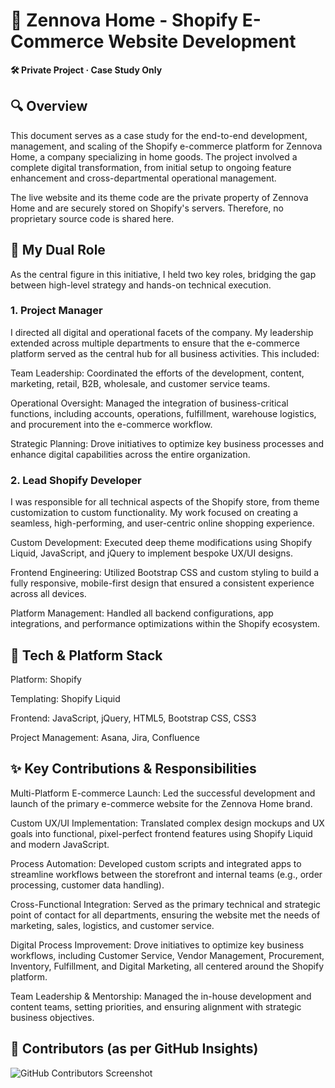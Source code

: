 # 🏡 Zennova Home - Shopify E-Commerce Website Development #

**🛠️ Private Project · Case Study Only** 

## 🔍 Overview ##
This document serves as a case study for the end-to-end development, management, and scaling of the Shopify e-commerce platform for Zennova Home, a company specializing in home goods. The project involved a complete digital transformation, from initial setup to ongoing feature enhancement and cross-departmental operational management.

The live website and its theme code are the private property of Zennova Home and are securely stored on Shopify's servers. Therefore, no proprietary source code is shared here.

## 👤 My Dual Role ##

As the central figure in this initiative, I held two key roles, bridging the gap between high-level strategy and hands-on technical execution.

### 1. Project Manager ###
   
I directed all digital and operational facets of the company. My leadership extended across multiple departments to ensure that the e-commerce platform served as the central hub for all business activities. This included:

Team Leadership: Coordinated the efforts of the development, content, marketing, retail, B2B, wholesale, and customer service teams.

Operational Oversight: Managed the integration of business-critical functions, including accounts, operations, fulfillment, warehouse logistics, and procurement into the e-commerce workflow.

Strategic Planning: Drove initiatives to optimize key business processes and enhance digital capabilities across the entire organization.

### 2. Lead Shopify Developer ###
   
I was responsible for all technical aspects of the Shopify store, from theme customization to custom functionality. My work focused on creating a seamless, high-performing, and user-centric online shopping experience.

Custom Development: Executed deep theme modifications using Shopify Liquid, JavaScript, and jQuery to implement bespoke UX/UI designs.

Frontend Engineering: Utilized Bootstrap CSS and custom styling to build a fully responsive, mobile-first design that ensured a consistent experience across all devices.

Platform Management: Handled all backend configurations, app integrations, and performance optimizations within the Shopify ecosystem.


## 🧰 Tech & Platform Stack ##

Platform: Shopify

Templating: Shopify Liquid

Frontend: JavaScript, jQuery, HTML5, Bootstrap CSS, CSS3

Project Management: Asana, Jira, Confluence

## ✨ Key Contributions & Responsibilities ##

Multi-Platform E-commerce Launch: Led the successful development and launch of the primary e-commerce website for the Zennova Home brand.

Custom UX/UI Implementation: Translated complex design mockups and UX goals into functional, pixel-perfect frontend features using Shopify Liquid and modern JavaScript.

Process Automation: Developed custom scripts and integrated apps to streamline workflows between the storefront and internal teams (e.g., order processing, customer data handling).

Cross-Functional Integration: Served as the primary technical and strategic point of contact for all departments, ensuring the website met the needs of marketing, sales, logistics, and customer service.

Digital Process Improvement: Drove initiatives to optimize key business workflows, including Customer Service, Vendor Management, Procurement, Inventory, Fulfillment, and Digital Marketing, all centered around the Shopify platform.

Team Leadership & Mentorship: Managed the in-house development and content teams, setting priorities, and ensuring alignment with strategic business objectives.


## 👥 Contributors (as per GitHub Insights)  
![GitHub Contributors Screenshot](./60782659-a3ee-4fe4-bc3c-469189a096a7.png)
